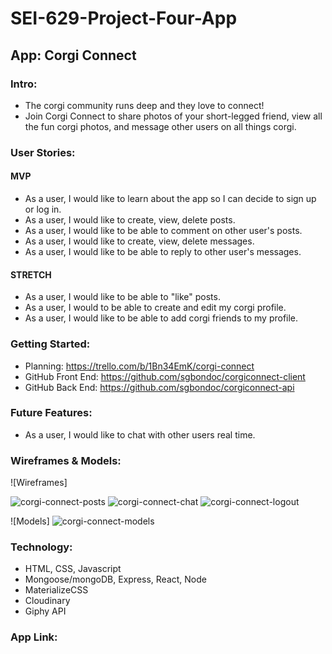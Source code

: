 # SEI-629-Project-Four-App

## App: Corgi Connect

### Intro:
- The corgi community runs deep and they love to connect!
- Join Corgi Connect to share photos of your short-legged friend, view all the fun corgi photos, and message other users on all things corgi. 

### User Stories:

#### MVP
- As a user, I would like to learn about the app so I can decide to sign up or log in.
- As a user, I would like to create, view, delete posts.
- As a user, I would like to be able to comment on other user's posts.
- As a user, I would like to create, view, delete messages.
- As a user, I would like to be able to reply to other user's messages.

#### STRETCH 
- As a user, I would like to be able to "like" posts.
- As a user, I would to be able to create and edit my corgi profile.
- As a user, I would like to be able to add corgi friends to my profile.
    
### Getting Started:
- Planning: https://trello.com/b/1Bn34EmK/corgi-connect
- GitHub Front End: https://github.com/sgbondoc/corgiconnect-client
- GitHub Back End: https://github.com/sgbondoc/corgiconnect-api

### Future Features:
- As a user, I would like to chat with other users real time.

### Wireframes & Models:
![Wireframes]

![corgi-connect-posts](https://user-images.githubusercontent.com/66690581/93749769-527d1880-fbaf-11ea-964e-367a13fbaa21.png)
![corgi-connect-chat](https://user-images.githubusercontent.com/66690581/93749760-50b35500-fbaf-11ea-867e-1595e7669ebf.png)
![corgi-connect-logout](https://user-images.githubusercontent.com/66690581/93749765-514beb80-fbaf-11ea-8ab2-c1a96159b5ce.png)

![Models]
![corgi-connect-models](https://user-images.githubusercontent.com/66690581/93749767-51e48200-fbaf-11ea-8c35-d1b9d1f0b673.png)

### Technology:
- HTML, CSS, Javascript
- Mongoose/mongoDB, Express, React, Node
- MaterializeCSS
- Cloudinary
- Giphy API

### App Link: 
